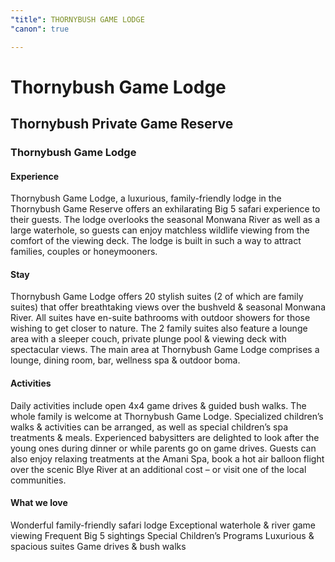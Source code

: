 ```yaml
---
"title": THORNYBUSH GAME LODGE
"canon": true

---
```


# Thornybush Game Lodge
## Thornybush Private Game Reserve
### Thornybush Game Lodge

#### Experience
Thornybush Game Lodge, a luxurious, family-friendly lodge in the Thornybush Game Reserve offers an exhilarating Big 5 safari experience to their guests.
The lodge overlooks the seasonal Monwana River as well as a large waterhole, so guests can enjoy matchless wildlife viewing from the comfort of the viewing deck.
The lodge is built in such a way to attract families, couples or honeymooners.

#### Stay
Thornybush Game Lodge offers 20 stylish suites (2 of which are family suites) that offer breathtaking views over the bushveld &amp; seasonal Monwana River.  All suites have en-suite bathrooms with outdoor showers for those wishing to get closer to nature.
The 2 family suites also feature a lounge area with a sleeper couch, private plunge pool &amp; viewing deck with spectacular views.
The main area at Thornybush Game Lodge comprises a lounge, dining room, bar, wellness spa &amp; outdoor boma.

#### Activities
Daily activities include open 4x4 game drives &amp; guided bush walks.
The whole family is welcome at Thornybush Game Lodge.  Specialized children’s walks &amp; activities can be arranged, as well as special children’s spa treatments &amp; meals.  Experienced babysitters are delighted to look after the young ones during dinner or while parents go on game drives.
Guests can also enjoy relaxing treatments at the Amani Spa, book a hot air balloon flight over the scenic Blye River at an additional cost – or visit one of the local communities.


#### What we love
Wonderful family-friendly safari lodge
Exceptional waterhole &amp; river game viewing
Frequent Big 5 sightings
Special Children’s Programs
Luxurious &amp; spacious suites
Game drives &amp; bush walks